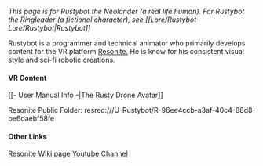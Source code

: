 *This page is for Rustybot the Neolander (a real life human). For Rustybot the Ringleader (a fictional character), see [[Lore/Rustybot Lore/Rustybot|Rustybot]]*

Rustybot is a programmer and technical animator who primarily develops content for the VR platform [Resonite.](https://www.resonite.com) He is know for his consistent visual style and sci-fi robotic creations.
#### VR Content
[[- User Manual Info -|The Rusty Drone Avatar]]

Resonite Public Folder: resrec:///U-Rustybot/R-96ee4ccb-a3af-40c4-88d8-be6daebf58fe
#### Other Links
[Resonite Wiki page](https://wiki.resonite.com/User:Rustybot)
[Youtube Channel](https://www.youtube.com/channel/UCL4Cw0M-in8G3hZUGxo239g)